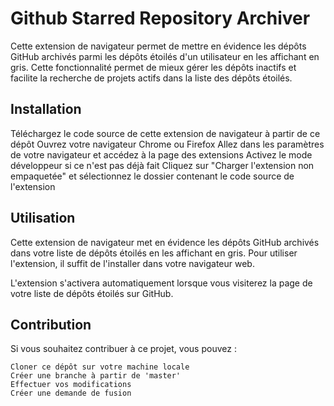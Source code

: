 # Github Starred Repository Archiver

Cette extension de navigateur permet de mettre en évidence les dépôts GitHub archivés parmi les dépôts étoilés d'un utilisateur en les affichant en gris. Cette fonctionnalité permet de mieux gérer les dépôts inactifs et facilite la recherche de projets actifs dans la liste des dépôts étoilés.

## Installation

Téléchargez le code source de cette extension de navigateur à partir de ce dépôt
Ouvrez votre navigateur Chrome ou Firefox
Allez dans les paramètres de votre navigateur et accédez à la page des extensions
Activez le mode développeur si ce n'est pas déjà fait
Cliquez sur "Charger l'extension non empaquetée" et sélectionnez le dossier contenant le code source de l'extension

## Utilisation

Cette extension de navigateur met en évidence les dépôts GitHub archivés dans votre liste de dépôts étoilés en les affichant en gris. Pour utiliser l'extension, il suffit de l'installer dans votre navigateur web.

L'extension s'activera automatiquement lorsque vous visiterez la page de votre liste de dépôts étoilés sur GitHub. 

## Contribution

Si vous souhaitez contribuer à ce projet, vous pouvez :

    Cloner ce dépôt sur votre machine locale
    Créer une branche à partir de 'master'
    Effectuer vos modifications
    Créer une demande de fusion
